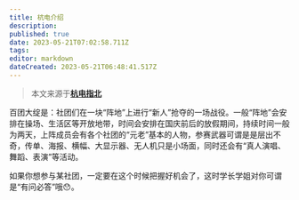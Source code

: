 ```yaml
---
title: 杭电介绍
description:
published: true
date: 2023-05-21T07:02:58.711Z
tags:
editor: markdown
dateCreated: 2023-05-21T06:48:41.517Z
---
```


> 本文来源于[**杭电指北**](https://www.yuque.com/hduer/guide)

百团大绽是：社团们在一块“阵地”上进行“新人”抢夺的一场战役。一般“阵地”会安排在操场、生活区等开放地带，时间会安排在国庆前后的放假期间，持续时间一般为两天，上阵成员会有各个社团的“元老”基本的人物，参赛武器可谓是是层出不奇，传单、海报、横幅、大显示器、无人机只是小场面，同时还会有“真人演唱、舞蹈、表演”等活动。

如果你想参与某社团，一定要在这个时候把握好机会了，这时学长学姐对你可谓是“有问必答”哦😯。

